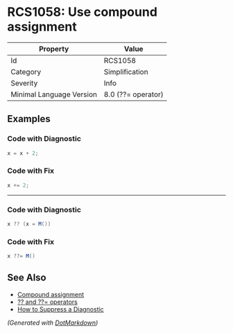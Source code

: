 # RCS1058: Use compound assignment

| Property                 | Value                 |
| ------------------------ | --------------------- |
| Id                       | RCS1058               |
| Category                 | Simplification        |
| Severity                 | Info                  |
| Minimal Language Version | 8\.0 \(??= operator\) |

## Examples

### Code with Diagnostic

```csharp
x = x + 2;
```

### Code with Fix

```csharp
x += 2;
```

- - -

### Code with Diagnostic

```csharp
x ?? (x = M())
```

### Code with Fix

```csharp
x ??= M()
```

## See Also

* [Compound assignment](https://docs.microsoft.com/cs-cz/dotnet/csharp/language-reference/operators/arithmetic-operators#compound-assignment)
* [?? and ??= operators](https://docs.microsoft.com/dotnet/csharp/language-reference/operators/null-coalescing-operator)
* [How to Suppress a Diagnostic](../HowToConfigureAnalyzers.md#how-to-suppress-a-diagnostic)


*\(Generated with [DotMarkdown](http://github.com/JosefPihrt/DotMarkdown)\)*